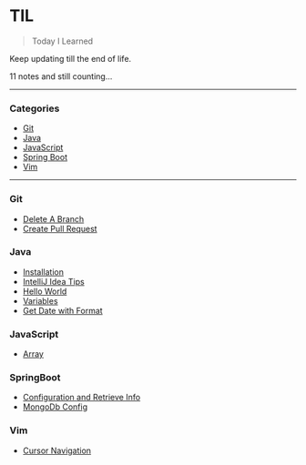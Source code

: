 # TIL

> Today I Learned

Keep updating till the end of life.

11 notes and still counting...

---

### Categories

* [Git](#git)
* [Java](#java)
* [JavaScript](#savascript)
* [Spring Boot](#springboot)
* [Vim](#vim)


---

### Git

- [Delete A Branch](Git/delete-a-branch.md)
- [Create Pull Request](Git/create-pull-request.md)

### Java

- [Installation](Java/install.md)
- [IntelliJ Idea Tips](Java/intellij-idea-tips.md)
- [Hello World](Java/hello-world.md)
- [Variables](Java/variables.md)
- [Get Date with Format](Java/get-date-with-format.md)

### JavaScript

- [Array](JavaScript/array.md)

### SpringBoot

- [Configuration and Retrieve Info](SpringBoot/configuration-and-retrieve.md)
- [MongoDb Config](SpringBoot/mongodb-config.md)

### Vim

- [Cursor Navigation](Vim/cursor-navigation.md)
